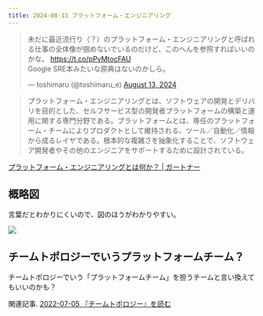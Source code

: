 ```yaml
---
title: 2024-08-13 プラットフォーム・エンジニアリング
---
```


<blockquote class="twitter-tweet"><p lang="ja" dir="ltr">未だに最近流行り（？）のプラットフォーム・エンジニアリングと呼ばれる仕事の全体像が掴めないでいるのだけど、このへんを参照すればいいのかな。 <a href="https://t.co/pPvMtocFAU">https://t.co/pPvMtocFAU</a><br>Google SRE本みたいな原典はないのかしら。</p>&mdash; toshimaru (@toshimaru_e) <a href="https://twitter.com/toshimaru_e/status/1823214510750273932?ref_src=twsrc%5Etfw">August 13, 2024</a></blockquote> <script async src="https://platform.twitter.com/widgets.js" charset="utf-8"></script>

> プラットフォーム・エンジニアリングとは、ソフトウェアの開発とデリバリを目的とした、セルフサービス型の開発者プラットフォームの構築と運用に関する専門分野である。プラットフォームとは、専任のプラットフォーム・チームによりプロダクトとして維持される、ツール／自動化／情報から成るレイヤである。根本的な複雑さを抽象化することで、ソフトウェア開発者やその他のエンジニアをサポートするために設計されている。

[プラットフォーム・エンジニアリングとは何か？ \| ガートナー](https://www.gartner.co.jp/ja/articles/what-is-platform-engineering)

## 概略図

言葉だとわかりにくいので、図のほうがわかりやすい。

![](https://emt.gartnerweb.com/ngw/globalassets/ja/smarter-with-gartner/images/diagram-of-platform-engineering-jp.png)

## チームトポロジーでいうプラットフォームチーム？

チームトポロジーでいう「プラットフォームチーム」を担うチームと言い換えてもいいのかも？

関連記事. [2022-07-05 『チームトポロジー』を読む](/2022-07-05)
